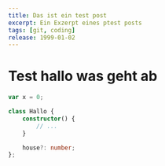 ```yaml
---
title: Das ist ein test post
excerpt: Ein Exzerpt eines ptest posts
tags: [git, coding]
release: 1999-01-02
---
```


<script>
	//import SocialLink from "$lib/components/SocialLink.svelte";
</script>

# Test hallo was geht ab

```ts
var x = 0;

class Hallo {
	constructor() {
		// ...
	}

	house?: number;
};
```
